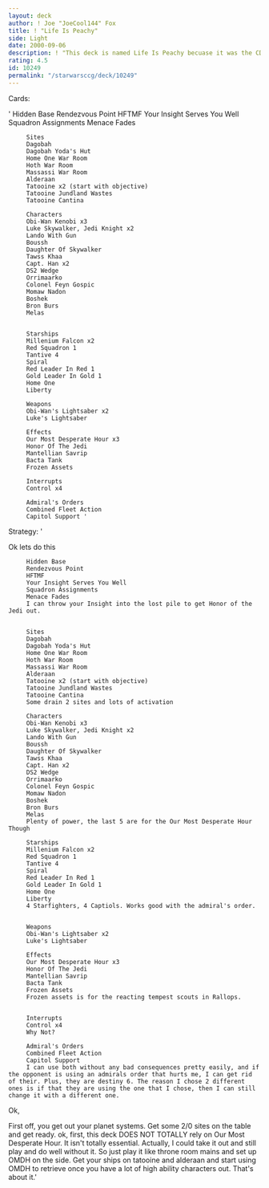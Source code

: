 ```yaml
---
layout: deck
author: ! Joe "JoeCool144" Fox
title: ! "Life Is Peachy"
side: Light
date: 2000-09-06
description: ! "This deck is named Life Is Peachy becuase it was the CD I was listening to when I redid my deck, Our Most Desperate Hour."
rating: 4.5
id: 10249
permalink: "/starwarsccg/deck/10249"
---
```

Cards: 

'
		 Hidden Base
		 Rendezvous Point
		 HFTMF
		 Your Insight Serves You Well
		 Squadron Assignments
		 Menace Fades

		 Sites
		 Dagobah
		 Dagobah Yoda's Hut
		 Home One War Room
		 Hoth War Room
		 Massassi War Room
		 Alderaan
		 Tatooine x2 (start with objective)
		 Tatooine Jundland Wastes
		 Tatooine Cantina

		 Characters
		 Obi-Wan Kenobi x3
		 Luke Skywalker, Jedi Knight x2
		 Lando With Gun
		 Boussh
		 Daughter Of Skywalker
		 Tawss Khaa
		 Capt. Han x2
		 DS2 Wedge
		 Orrimaarko
		 Colonel Feyn Gospic
		 Momaw Nadon
		 Boshek
		 Bron Burs
		 Melas


		 Starships
		 Millenium Falcon x2
		 Red Squadron 1
		 Tantive 4
		 Spiral
		 Red Leader In Red 1
		 Gold Leader In Gold 1
		 Home One
		 Liberty

		 Weapons
		 Obi-Wan's Lightsaber x2
		 Luke's Lightsaber

		 Effects
		 Our Most Desperate Hour x3
		 Honor Of The Jedi
		 Mantellian Savrip
		 Bacta Tank
		 Frozen Assets

		 Interrupts
		 Control x4

		 Admiral's Orders
		 Combined Fleet Action
		 Capitol Support '

Strategy: '

Ok lets do this


		 Hidden Base
		 Rendezvous Point
		 HFTMF
		 Your Insight Serves You Well
		 Squadron Assignments
		 Menace Fades
		 I can throw your Insight into the lost pile to get Honor of the Jedi out.


		 Sites
		 Dagobah
		 Dagobah Yoda's Hut
		 Home One War Room
		 Hoth War Room
		 Massassi War Room
		 Alderaan
		 Tatooine x2 (start with objective)
		 Tatooine Jundland Wastes
		 Tatooine Cantina
		 Some drain 2 sites and lots of activation

		 Characters
		 Obi-Wan Kenobi x3
		 Luke Skywalker, Jedi Knight x2
		 Lando With Gun
		 Boussh
		 Daughter Of Skywalker
		 Tawss Khaa
		 Capt. Han x2
		 DS2 Wedge
		 Orrimaarko
		 Colonel Feyn Gospic
		 Momaw Nadon
		 Boshek
		 Bron Burs
		 Melas
		 Plenty of power, the last 5 are for the Our Most Desperate Hour Though

		 Starships
		 Millenium Falcon x2
		 Red Squadron 1
		 Tantive 4
		 Spiral
		 Red Leader In Red 1
		 Gold Leader In Gold 1
		 Home One
		 Liberty
		 4 Starfighters, 4 Captiols. Works good with the admiral's order.


		 Weapons
		 Obi-Wan's Lightsaber x2
		 Luke's Lightsaber

		 Effects
		 Our Most Desperate Hour x3
		 Honor Of The Jedi
		 Mantellian Savrip
		 Bacta Tank
		 Frozen Assets
		 Frozen assets is for the reacting tempest scouts in Rallops.


		 Interrupts
		 Control x4
		 Why Not?

		 Admiral's Orders
		 Combined Fleet Action
		 Capitol Support
		 I can use both without any bad consequences pretty easily, and if the opponent is using an admirals order that hurts me, I can get rid of their. Plus, they are destiny 6. The reason I chose 2 different ones is if that they are using the one that I chose, then I can still change it with a different one.

Ok,


First off, you get out your planet systems. Get some 2/0 sites on the table and get ready. ok, first, this deck DOES NOT TOTALLY rely on Our Most Desperate Hour. It isn't totally essential. Actually, I could take it out and still play and do well without it. So just play it like throne room mains and set up OMDH on the side. Get your ships on tatooine and alderaan and start using OMDH to retrieve once you have a lot of high ability characters out. That's about it.'

